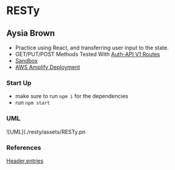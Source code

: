 # RESTy
## Aysia Brown

- Practice using React, and transferring user input to the state. 
- GET/PUT/POST Methods Tested With [Auth-API V1 Routes](https://aysiab-auth-api.herokuapp.com/api/v1/food)
- [Sandbox](https://codesandbox.io/s/pedantic-chandrasekhar-ki86r)
- [AWS Amplify Deployment](https://main.d1wwlcwdtmy788.amplifyapp.com/)


### Start Up
- make sure to run `npm i` for the dependencies 
- run `npm start` 

### UML
![UML](./resty/assets/RESTy.pn

### References
[Header.entries](https://developer.mozilla.org/en-US/docs/Web/API/Headers/entries)
